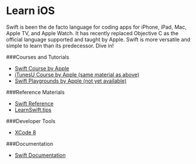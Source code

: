 # Learn iOS
Swift is been the de facto language for coding apps for iPhone, iPad, Mac, Apple TV, and Apple Watch. It has recently replaced Objective C as the official language supported and taught by Apple. Swift is more versatile and simple to learn than its predecessor. Dive in!

###Courses and Tutorials
  - [Swift Course by Apple](https://www.udacity.com/course/android-development-for-beginners--ud837)
  - [iTunesU Course by Apple (same material as above)](https://itunes.apple.com/us/course/app-development-teaching-swift/id1003406963)
  - [Swift Playgrounds by Apple (not yet available)](http://www.apple.com/swift/playgrounds/)

###Reference Materials
  - [Swift Reference](https://developer.apple.com/library/ios/documentation/Swift/Conceptual/Swift_Programming_Language/)
  - [LearnSwift.tips](http://www.learnswift.tips)

###Developer Tools
  - [XCode 8](https://developer.apple.com/xcode/)

###Documentation
  - [Swift Documentation](https://swift.org/documentation/)
 
